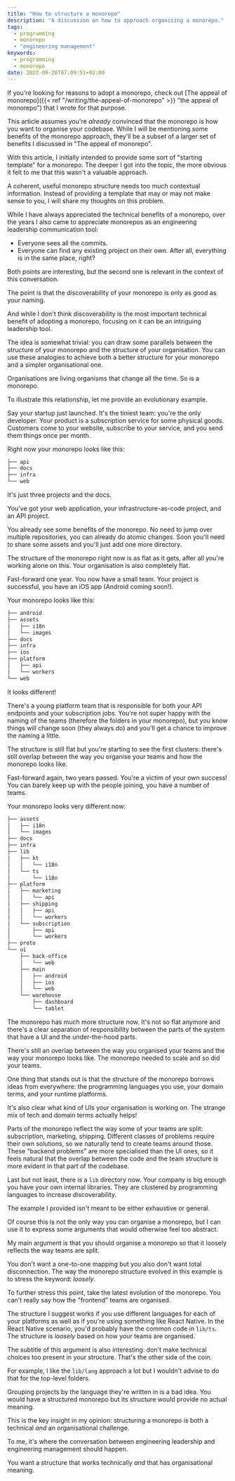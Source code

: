 ```yaml
---
title: "How to structure a monorepo"
description: "A discussion on how to approach organising a monorepo."
tags:
  - programming
  - monorepo
  - "engineering management"
keywords:
  - programming
  - monorepo
date: 2022-09-28T07:09:51+02:00
---
```


If you're looking for reasons to adopt a monorepo, check out
[The appeal of monorepo]({{< ref "/writing/the-appeal-of-monorepo" >}} "the
appeal of monorepo") that I wrote for that purpose.

This article assumes you're _already_ convinced that the monorepo is how you
want to organise your codebase. While I will be mentioning some benefits of the
monorepo approach, they'll be a subset of a larger set of benefits I discussed
in "The appeal of monorepo".

With this article, I initially intended to provide some sort of "starting
template" for a monorepo. The deeper I got into the topic, the more obvious it
felt to me that this wasn't a valuable approach.

A coherent, useful monorepo structure needs too much contextual information.
Instead of providing a template that may or may not make sense to you, I will
share my thoughts on this problem.

While I have always appreciated the technical benefits of a monorepo, over the
years I also came to appreciate monorepos as an engineering leadership
communication tool:

- Everyone sees all the commits.
- Everyone can find any existing project on their own. After all, everything is
  in the same place, right?

Both points are interesting, but the second one is relevant in the context of
this conversation.

The point is that the discoverability of your monorepo is only as good as your
naming.

And while I don't think discoverability is the most important technical benefit
of adopting a monorepo, focusing on it can be an intriguing leadership tool.

The idea is somewhat trivial: you can draw some parallels between the structure
of your monorepo and the structure of your organisation. You can use these
analogies to achieve both a better structure for your monorepo and a simpler
organisational one.

Organisations are living organisms that change all the time. So is a monorepo.

To illustrate this relationship, let me provide an evolutionary example.

Say your startup just launched. It's the tiniest team: you're the only
developer. Your product is a subscription service for some physical goods.
Customers come to your website, subscribe to your service, and you send them
things once per month.

Right now your monorepo looks like this:

```sh
├── api
├── docs
├── infra
└── web
```

It's just three projects and the docs.

You've got your web application, your infrastructure-as-code project, and an API
project.

You already see some benefits of the monorepo. No need to jump over multiple
repositories, you can already do atomic changes. Soon you'll need to share some
assets and you'll just add one more directory.

The structure of the monorepo right now is as flat as it gets, after all you're
working alone on this. Your organisation is also completely flat.

Fast-forward one year. You now have a small team. Your project is successful,
you have an iOS app (Android coming soon!).

Your monorepo looks like this:

```sh
├── android
├── assets
│   ├── i18n
│   └── images
├── docs
├── infra
├── ios
├── platform
│   ├── api
│   └── workers
└── web
```

It looks different!

There's a young platform team that is responsible for both your API endpoints
and your subscription jobs. You're not super happy with the naming of the teams
(therefore the folders in your monorepo), but you know things will change soon
(they always do) and you'll get a chance to improve the naming a little.

The structure is still flat but you're starting to see the first clusters:
there's still overlap between the way you organise your teams and how the
monorepo looks like.

Fast-forward again, two years passed. You're a victim of your own success! You
can barely keep up with the people joining, you have a number of teams.

Your monorepo looks very different now:

```sh
├── assets
│   ├── i18n
│   └── images
├── docs
├── infra
├── lib
│   ├── kt
│   │   └── i18n
│   └── ts
│       └── i18n
├── platform
│   ├── marketing
│   │   └── api
│   ├── shipping
│   │   ├── api
│   │   └── workers
│   └── subscription
│       ├── api
│       └── workers
├── proto
└── ui
    ├── back-office
    │   └── web
    ├── main
    │   ├── android
    │   ├── ios
    │   └── web
    └── warehouse
        ├── dashboard
        └── tablet
```

The monorepo has much more structure now. It's not so flat anymore and there's a
clear separation of responsibility between the parts of the system that have a
UI and the under-the-hood parts.

There's still an overlap between the way you organised your teams and the way
your monorepo looks like. The monorepo needed to scale and so did your teams.

One thing that stands out is that the structure of the monorepo borrows ideas
from everywhere: the programming languages you use, your domain terms, and your
runtime platforms.

It's also clear what kind of UIs your organisation is working on. The strange
mix of tech and domain terms actually helps!

Parts of the monorepo reflect the way some of your teams are split:
subscription, marketing, shipping. Different classes of problems require their
own solutions, so we naturally tend to create teams around those. These "backend
problems" are more specialised than the UI ones, so it feels natural that the
overlap between the code and the team structure is more evident in that part of
the codebase.

Last but not least, there is a `lib` directory now. Your company is big enough
you have your own internal libraries. They are clustered by programming
languages to increase discoverability.

The example I provided isn't meant to be either exhaustive or general.

Of course this is not the only way you can organise a monorepo, but I can use it
to express some arguments that would otherwise feel too abstract.

My main argument is that you should organise a monorepo so that it loosely
reflects the way teams are split.

You don't want a one-to-one mapping but you also don't want total disconnection.
The way the monorepo structure evolved in this example is to stress the keyword:
_loosely_.

To further stress this point, take the latest evolution of the monorepo. You
can't really say how the "frontend" teams are organised.

The structure I suggest works if you use different languages for each of your
platforms as well as if you're using something like React Native. In the React
Native scenario, you'd probably have the common code in `lib/ts`. The structure
is _loosely_ based on how your teams are organised.

The subtitle of this argument is also interesting: don't make technical choices
too present in your structure. That's the other side of the coin.

For example, I like the `lib/lang` approach a lot but I wouldn't advise to do
that for the top-level folders.

Grouping projects by the language they're written in is a bad idea. You would
have a structured monorepo but its structure would provide no actual meaning.

This is the key insight in my opinion: structuring a monorepo _is_ both a
technical _and_ an organisational challenge.

To me, it's where the conversation between engineering leadership and
engineering management should happen.

You want a structure that works technically _and_ that has organisational
meaning.
